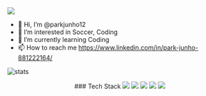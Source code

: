 
  <img src="https://capsule-render.vercel.app/api?type=wave&color=gradient&height=300&section=header&text=Junho, Park&animation=fadeIn&fontSize=70&fontAlign=77&fontAlignY=42&desc=Android%20Developer&descSize=16&descAlign=86&descAlignY=15" />


- 👋 Hi, I’m @parkjunho12
- 👀 I’m interested in Soccer, Coding
- 🌱 I’m currently learning Coding
- 📫 How to reach me https://www.linkedin.com/in/park-junho-881222164/

<!---
parkjunho12/parkjunho12 is a ✨ special ✨ repository because its `README.md` (this file) appears on your GitHub profile.
You can click the Preview link to take a look at your changes.
--->

![stats](https://github-readme-stats.vercel.app/api?username=parkjunho12&count_private=true&hide=contribs&show_icons=true)

<p align="center">
  ### Tech Stack
  <img src="https://img.shields.io/badge/JAVA-007396?style=flat-square&logo=JAVA&logoColor=white"/>
  </a>  
  <img src="https://img.shields.io/badge/Kotlin-0095D5?style=flat-square&logo=Kotlin&logoColor=white"/>
  </a>  
  <img src="https://img.shields.io/badge/Android Studio-3DDC84?style=flat-square&logo=Android Studio&logoColor=white"/>
  </a>  
  <img src="https://img.shields.io/badge/Android-3DDC84?style=flat-square&logo=Android&logoColor=white"/>
  </a>  
  <img src="https://img.shields.io/badge/Gradle-02303A?style=flat-square&logo=Gradle&logoColor=white"/>
  </a>  
</p>

